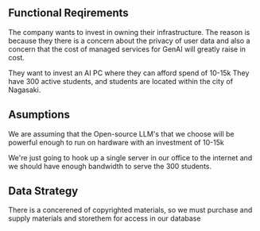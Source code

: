## Functional Reqirements 

The company wants to invest in owning their infrastructure. 
The reason is because they there is a concern about the privacy of user 
data and also a concern that the cost of managed services for GenAI will 
greatly raise in cost.

They want to invest an AI PC where they can afford spend of 10-15k 
They have 300 active students, and students are located within the
city of Nagasaki.

## Asumptions 

We are assuming that the Open-source LLM's that we choose will be powerful 
enough to run on hardware with an investment of 10-15k

We're just going to hook up a single server in our office to the internet 
and we should have enough bandwidth to serve the 300 students.

## Data Strategy

There is a concerened of copyrighted materials, so we must purchase and 
supply materials and storethem for access in our database


